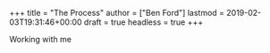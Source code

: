 +++
title = "The Process"
author = ["Ben Ford"]
lastmod = 2019-02-03T19:31:46+00:00
draft = true
headless = true
+++

Working with me
